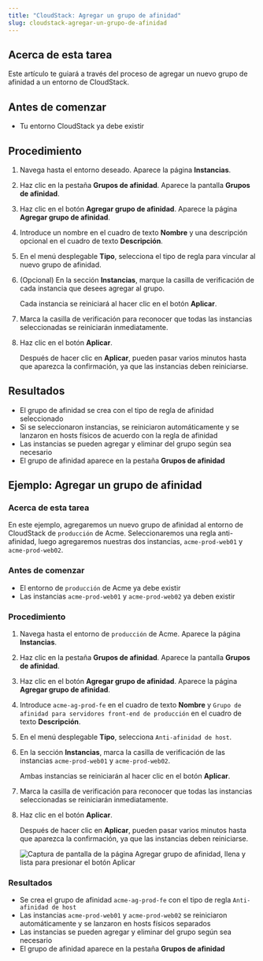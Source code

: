 ```yaml
---
title: "CloudStack: Agregar un grupo de afinidad"
slug: cloudstack-agregar-un-grupo-de-afinidad
---
```



## Acerca de esta tarea

Este artículo te guiará a través del proceso de agregar un nuevo grupo de afinidad a un entorno de CloudStack.

## Antes de comenzar

- Tu entorno CloudStack ya debe existir

## Procedimiento

1. Navega hasta el entorno deseado. Aparece la página **Instancias**.

2. Haz clic en la pestaña **Grupos de afinidad**. Aparece la pantalla **Grupos de afinidad**.

3. Haz clic en el botón **Agregar grupo de afinidad**. Aparece la página **Agregar grupo de afinidad**.

4. Introduce un nombre en el cuadro de texto **Nombre** y una descripción opcional en el cuadro de texto **Descripción**.

5. En el menú desplegable **Tipo**, selecciona el tipo de regla para vincular al nuevo grupo de afinidad.

6. \(Opcional\) En la sección **Instancias**, marque la casilla de verificación de cada instancia que desees agregar al grupo.

     Cada instancia se reiniciará al hacer clic en el botón **Aplicar**.

7. Marca la casilla de verificación para reconocer que todas las instancias seleccionadas se reiniciarán inmediatamente.

8. Haz clic en el botón **Aplicar**.

     Después de hacer clic en **Aplicar**, pueden pasar varios minutos hasta que aparezca la confirmación, ya que las instancias deben reiniciarse.


## Resultados

- El grupo de afinidad se crea con el tipo de regla de afinidad seleccionado
- Si se seleccionaron instancias, se reiniciaron automáticamente y se lanzaron en hosts físicos de acuerdo con la regla de afinidad
- Las instancias se pueden agregar y eliminar del grupo según sea necesario
- El grupo de afinidad aparece en la pestaña **Grupos de afinidad**

## Ejemplo: Agregar un grupo de afinidad

### Acerca de esta tarea

En este ejemplo, agregaremos un nuevo grupo de afinidad al entorno de CloudStack de `producción` de Acme. Seleccionaremos una regla anti-afinidad, luego agregaremos nuestras dos instancias, `acme-prod-web01` y `acme-prod-web02`.

### Antes de comenzar

- El entorno de `producción` de Acme ya debe existir
- Las instancias `acme-prod-web01` y `acme-prod-web02` ya deben existir

### Procedimiento

1. Navega hasta el entorno de `producción` de Acme. Aparece la página **Instancias**.

2. Haz clic en la pestaña **Grupos de afinidad**. Aparece la pantalla **Grupos de afinidad**.

3. Haz clic en el botón **Agregar grupo de afinidad**. Aparece la página **Agregar grupo de afinidad**.

4. Introduce `acme-ag-prod-fe` en el cuadro de texto **Nombre** y `Grupo de afinidad para servidores front-end de producción` en el cuadro de texto **Descripción**.

5. En el menú desplegable **Tipo**, selecciona `Anti-afinidad de host`.

6. En la sección **Instancias**, marca la casilla de verificación de las instancias `acme-prod-web01` y `acme-prod-web02`.

     Ambas instancias se reiniciarán al hacer clic en el botón **Aplicar**.

7. Marca la casilla de verificación para reconocer que todas las instancias seleccionadas se reiniciarán inmediatamente.

8. Haz clic en el botón **Aplicar**.

     Después de hacer clic en **Aplicar**, pueden pasar varios minutos hasta que aparezca la confirmación, ya que las instancias deben reiniciarse.

     ![Captura de pantalla de la página Agregar grupo de afinidad, llena y lista para presionar el botón Aplicar](/assets/cs-add-affinity-group-en.png)


### Resultados

- Se crea el grupo de afinidad `acme-ag-prod-fe` con el tipo de regla `Anti-afinidad de host`
- Las instancias `acme-prod-web01` y `acme-prod-web02` se reiniciaron automáticamente y se lanzaron en hosts físicos separados
- Las instancias se pueden agregar y eliminar del grupo según sea necesario
- El grupo de afinidad aparece en la pestaña **Grupos de afinidad**

